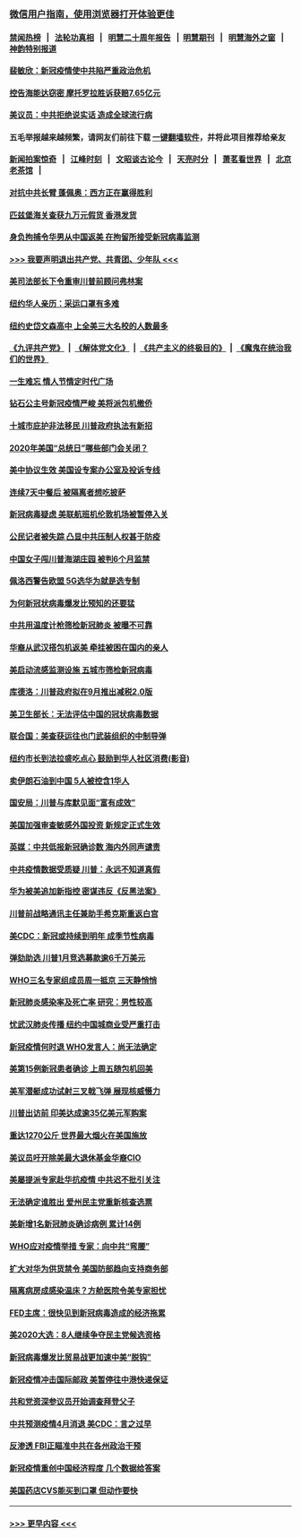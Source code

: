 ### [微信用户指南，使用浏览器打开体验更佳](https://github.com/gfw-breaker/banned-news1/blob/master/indexes/wechat-guide.md?t=0)
#### [禁闻热榜](热点新闻.md?t=0)  &nbsp;&nbsp;|&nbsp;&nbsp; [法轮功真相](https://github.com/gfw-breaker/truth/blob/master/README.md?t=0) &nbsp;&nbsp;|&nbsp;&nbsp; [明慧二十周年报告](https://github.com/gfw-breaker/mh-reports/blob/master/README.md?t=0) &nbsp;&nbsp;|&nbsp;&nbsp;[明慧期刊](https://github.com/gfw-breaker/mh-qikan) &nbsp;&nbsp;|&nbsp;&nbsp; [明慧海外之窗](https://github.com/gfw-breaker/mh-news/blob/master/README.md?t=0) &nbsp;&nbsp;|&nbsp;&nbsp; [神韵特别报道](https://github.com/gfw-breaker/mh-news/blob/master/shenyun.md?t=0)
#### [裴敏欣：新冠疫情使中共陷严重政治危机](../pages/nsc412/n11871514.md?t=02160422) 
#### [控告海能达窃密 摩托罗拉胜诉获赔7.65亿元](../pages/nsc412/n11871594.md?t=02160422) 
#### [美议员：中共拒绝说实话 造成全球流行病](../pages/nsc412/n11871582.md?t=02160422) 
#### 五毛举报越来越频繁，请网友们前往下载 [一键翻墙软件](https://github.com/gfw-breaker/ssr-accounts)，并将此项目推荐给亲友
#### [新闻拍案惊奇](https://github.com/gfw-breaker/banned-news1/blob/master/pages/link4.md) &nbsp;&nbsp;|&nbsp;&nbsp; [江峰时刻](https://github.com/gfw-breaker/banned-news1/blob/master/pages/link4.md) &nbsp;&nbsp;|&nbsp;&nbsp; [文昭谈古论今](https://github.com/gfw-breaker/banned-news1/blob/master/pages/link4.md) &nbsp;&nbsp;|&nbsp;&nbsp; [天亮时分](https://github.com/gfw-breaker/banned-news1/blob/master/pages/link4.md) &nbsp;&nbsp;|&nbsp;&nbsp; [萧茗看世界](https://github.com/gfw-breaker/banned-news1/blob/master/pages/link4.md) &nbsp;&nbsp;|&nbsp;&nbsp; [北京老茶馆](https://github.com/gfw-breaker/banned-news1/blob/master/pages/link4.md) &nbsp;&nbsp;|&nbsp;&nbsp; 
#### [对抗中共长臂 蓬佩奥：西方正在赢得胜利](../pages/nsc412/n11871500.md?t=02160422) 
#### [匹兹堡海关查获九万元假货 香港发货](../pages/nsc412/n11870716.md?t=02160422) 
#### [身负拘捕令华男从中国返美  在拘留所接受新冠病毒监测](../pages/nsc412/n11870710.md?t=02160422) 
#### [>>> 我要声明退出共产党、共青团、少年队 <<<](https://github.com/begood0513/goodnews/blob/master/quit/letter.md) 
#### [美司法部长下令重审川普前顾问弗林案](../pages/nsc412/n11870258.md?t=02160422) 
#### [纽约华人亲历：采运口罩有多难](../pages/nsc412/n11870531.md?t=02160422) 
#### [纽约史岱文森高中  上全美三大名校的人数最多](../pages/nsc412/n11870557.md?t=02160422) 
#### [《九评共产党》](https://github.com/begood0513/9ping.md/blob/master/README.md) &nbsp;|&nbsp; [《解体党文化》](../../../../jtdwh.md/blob/master/README.md)  &nbsp;|&nbsp; [《共产主义的终极目的》](../../../../gczydzjmd.md/blob/master/README.md) &nbsp;|&nbsp; [《魔鬼在统治我们的世界》](../../../../mgztzwmdsj.md/blob/master/README.md) 
#### [一生难忘 情人节情定时代广场](../pages/nsc412/n11870536.md?t=02160422) 
#### [钻石公主号新冠疫情严峻 美将派包机撤侨](../pages/nsc412/n11870505.md?t=02160422) 
#### [十城市庇护非法移民 川普政府执法有新招](../pages/nsc412/n11870410.md?t=02160422) 
#### [2020年美国“总统日”哪些部门会关闭？](../pages/nsc412/n11870148.md?t=02160422) 
#### [美中协议生效 美国设专案办公室及投诉专线](../pages/nsc412/n11870266.md?t=02160422) 
#### [连续7天中餐后 被隔离者想吃披萨](../pages/nsc412/n11870243.md?t=02160422) 
#### [新冠病毒疑虑 美联航班机伦敦机场被暂停入关](../pages/nsc412/n11870015.md?t=02160422) 
#### [公民记者被失踪 凸显中共压制人权甚于防疫](../pages/nsc412/n11870042.md?t=02160422) 
#### [中国女子闯川普海湖庄园 被判6个月监禁](../pages/nsc412/n11869919.md?t=02160422) 
#### [佩洛西警告欧盟 5G选华为就是选专制](../pages/nsc412/n11869898.md?t=02160422) 
#### [为何新冠状病毒爆发比预知的还要猛](../pages/nsc412/n11869828.md?t=02160422) 
#### [中共用温度计枪筛检新冠肺炎 被曝不可靠](../pages/nsc412/n11869707.md?t=02160422) 
#### [华裔从武汉搭包机返美 牵挂被困在国内的亲人](../pages/nsc412/n11869711.md?t=02160422) 
#### [美启动流感监测设施 五城市筛检新冠病毒](../pages/nsc412/n11869689.md?t=02160422) 
#### [库德洛：川普政府拟在9月推出减税2.0版](../pages/nsc412/n11869627.md?t=02160422) 
#### [美卫生部长：无法评估中国的冠状病毒数据](../pages/nsc412/n11869301.md?t=02160422) 
#### [联合国：美查获运往也门武装组织的中制导弹](../pages/nsc412/n11868677.md?t=02160422) 
#### [纽约市长到法拉盛吃点心  鼓励到华人社区消费(影音)](../pages/nsc412/n11868197.md?t=02160422) 
#### [卖伊朗石油到中国  5人被控含1华人](../pages/nsc412/n11867988.md?t=02160422) 
#### [国安局：川普与库默见面“富有成效”](../pages/nsc412/n11867976.md?t=02160422) 
#### [美国加强审查敏感外国投资 新规定正式生效](../pages/nsc412/n11868041.md?t=02160422) 
#### [英媒：中共低报新冠确诊数 海内外同声谴责](../pages/nsc412/n11867421.md?t=02160422) 
#### [中共疫情数据受质疑 川普：永远不知道真假](../pages/nsc412/n11867195.md?t=02160422) 
#### [华为被美追加新指控 密谋违反《反黑法案》](../pages/nsc412/n11867191.md?t=02160422) 
#### [川普前战略通讯主任兼助手希克斯重返白宫](../pages/nsc412/n11867104.md?t=02160422) 
#### [美CDC：新冠或持续到明年 成季节性病毒](../pages/nsc412/n11867279.md?t=02160422) 
#### [弹劾助选 川普1月竞选募款逾6千万美元](../pages/nsc412/n11866950.md?t=02160422) 
#### [WHO三名专家组成员周一抵京 三天静悄悄](../pages/nsc412/n11866947.md?t=02160422) 
#### [新冠肺炎感染率及死亡率 研究：男性较高](../pages/nsc412/n11866956.md?t=02160422) 
#### [忧武汉肺炎传播 纽约中国城商业受严重打击](../pages/nsc412/n11866902.md?t=02160422) 
#### [新冠疫情何时退 WHO发言人：尚无法确定](../pages/nsc412/n11866864.md?t=02160422) 
#### [美第15例新冠患者确诊 上周五随包机回美](../pages/nsc412/n11866852.md?t=02160422) 
#### [美军潜艇成功试射三叉戟飞弹 展现核威慑力](../pages/nsc412/n11866046.md?t=02160422) 
#### [川普出访前 印美达成逾35亿美元军购案](../pages/nsc412/n11865444.md?t=02160422) 
#### [重达1270公斤 世界最大烟火在美国施放](../pages/nsc412/n11865198.md?t=02160422) 
#### [美议员吁开除美最大退休基金华裔CIO](../pages/nsc412/n11865230.md?t=02160422) 
#### [美屡提派专家赴华抗疫情 中共迟不批引关注](../pages/nsc412/n11864719.md?t=02160422) 
#### [无法确定谁胜出 爱州民主党重新核查选票](../pages/nsc412/n11864830.md?t=02160422) 
#### [美新增1名新冠肺炎确诊病例 累计14例](../pages/nsc412/n11864893.md?t=02160422) 
#### [WHO应对疫情举措 专家：向中共“弯腰”](../pages/nsc412/n11864727.md?t=02160422) 
#### [扩大对华为供货禁令 美国防部趋向支持商务部](../pages/nsc412/n11864773.md?t=02160422) 
#### [隔离病房成感染温床？方舱医院令美专家担忧](../pages/nsc412/n11864575.md?t=02160422) 
#### [FED主席：很快见到新冠病毒造成的经济拖累](../pages/nsc412/n11864507.md?t=02160422) 
#### [美2020大选：8人继续争夺民主党候选资格](../pages/nsc412/n11864327.md?t=02160422) 
#### [新冠病毒爆发比贸易战更加速中美“脱钩”](../pages/nsc412/n11864470.md?t=02160422) 
#### [新冠疫情冲击国际邮政 美暂停往中港快递保证](../pages/nsc412/n11864207.md?t=02160422) 
#### [共和党资深参议员开始调查拜登父子](../pages/nsc412/n11863984.md?t=02160422) 
#### [中共预测疫情4月消退 美CDC：言之过早](../pages/nsc412/n11864310.md?t=02160422) 
#### [反渗透 FBI正瞄准中共在各州政治干预](../pages/nsc412/n11864300.md?t=02160422) 
#### [新冠疫情重创中国经济程度 几个数据给答案](../pages/nsc412/n11864203.md?t=02160422) 
#### [美国药店CVS能买到口罩 但动作要快](../pages/nsc412/n11862438.md?t=02160422) 

----
#### [ >>> 更早内容 <<< ](../indexes/nsc412-earlier.md)
